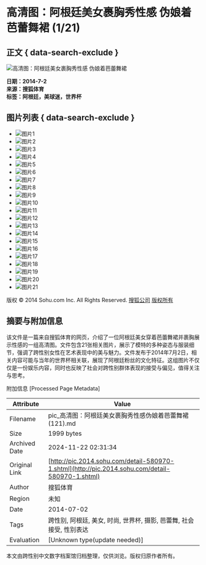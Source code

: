# 高清图：阿根廷美女裹胸秀性感 伪娘着芭蕾舞裙 (1/21)

## 正文 { data-search-exclude }


![高清图：阿根廷美女裹胸秀性感 伪娘着芭蕾舞裙](http://m1.biz.itc.cn/pic/new/n/20/93/Img6849320_n.jpg)

**日期：2014-7-2**  
**来源：搜狐体育**  
**标签：阿根廷，美球迷，世界杯**  

## 图片列表 { data-search-exclude }
- ![图片1](http://m3.biz.itc.cn/pic/new/stn/22/93/Img6849322_stn.jpg)
- ![图片2](http://m1.biz.itc.cn/pic/new/stn/20/93/Img6849320_stn.jpg)
- ![图片3](http://m4.biz.itc.cn/pic/new/stn/19/93/Img6849319_stn.jpg)
- ![图片4](http://m1.biz.itc.cn/pic/new/stn/24/93/Img6849324_stn.jpg)
- ![图片5](http://m4.biz.itc.cn/pic/new/stn/23/93/Img6849323_stn.jpg)
- ![图片6](http://m2.biz.itc.cn/pic/new/stn/21/93/Img6849321_stn.jpg)
- ![图片7](http://m3.biz.itc.cn/pic/new/stn/18/93/Img6849318_stn.jpg)
- ![图片8](http://m2.biz.itc.cn/pic/new/stn/17/93/Img6849317_stn.jpg)
- ![图片9](http://m4.biz.itc.cn/pic/new/stn/15/93/Img6849315_stn.jpg)
- ![图片10](http://m1.biz.itc.cn/pic/new/stn/12/88/Img6848812_stn.jpg)
- ![图片11](http://m2.biz.itc.cn/pic/new/stn/13/88/Img6848813_stn.jpg)
- ![图片12](http://m1.biz.itc.cn/pic/new/stn/16/88/Img6848816_stn.jpg)
- ![图片13](http://m4.biz.itc.cn/pic/new/stn/15/88/Img6848815_stn.jpg)
- ![图片14](http://m3.biz.itc.cn/pic/new/stn/14/88/Img6848814_stn.jpg)
- ![图片15](http://m4.biz.itc.cn/pic/new/stn/11/88/Img6848811_stn.jpg)
- ![图片16](http://m3.biz.itc.cn/pic/new/stn/10/88/Img6848810_stn.jpg)
- ![图片17](http://m2.biz.itc.cn/pic/new/stn/09/88/Img6848809_stn.jpg)
- ![图片18](http://m1.biz.itc.cn/pic/new/stn/08/88/Img6848808_stn.jpg)
- ![图片19](http://m4.biz.itc.cn/pic/new/stn/07/88/Img6848807_stn.jpg)
- ![图片20](http://m3.biz.itc.cn/pic/new/stn/06/88/Img6848806_stn.jpg)
- ![图片21](http://m1.biz.itc.cn/pic/new/stn/16/93/Img6849316_stn.jpg)

版权 © 2014 Sohu.com Inc. All Rights Reserved. [搜狐公司](http://corp.sohu.com/s2007/copyright/) [版权所有](http://corp.sohu.com/s2007/copyright/)

## 摘要与附加信息

<!-- tcd_abstract -->
该文件是一篇来自搜狐体育的网页，介绍了一位阿根廷美女穿着芭蕾舞裙并裹胸展示性感的一组高清图。文件包含21张相关图片，展示了模特的多种姿态与服装细节，强调了跨性别女性在艺术表现中的美与魅力。文件发布于2014年7月2日，相关内容可能与当年的世界杯相关联，展现了阿根廷粉丝的文化特征。这组图片不仅仅是一份娱乐内容，同时也反映了社会对跨性别群体表现的接受与偏见，值得关注与思考。
<!-- tcd_abstract_end -->

附加信息 [Processed Page Metadata]

| Attribute       | Value                                  |
|-----------------|----------------------------------------|
| Filename        | pic_高清图：阿根廷美女裹胸秀性感伪娘着芭蕾舞裙(121).md                             |
| Size            | 1999 bytes                           |
| Archived Date   | 2024-11-22 02:31:34                             |
| Original Link   | [http://pic.2014.sohu.com/detail-580970-1.shtml](http://pic.2014.sohu.com/detail-580970-1.shtml)                       |
| Author          | 搜狐体育                               |
| Region          | 未知                               |
| Date            | 2014-07-02                                 |
| Tags            | 跨性别, 阿根廷, 美女, 时尚, 世界杯, 摄影, 芭蕾舞, 社会接受, 性别表达                                 |
| Evaluation            | [Unknown type(update needed)]                                 |
<!-- tcd_table_end -->

本文由跨性别中文数字档案馆归档整理，仅供浏览。版权归原作者所有。
